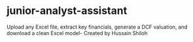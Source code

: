 # junior-analyst-assistant
Upload any Excel file, extract key financials, generate a DCF valuation, and download a clean Excel model- Created by Hussain Shiloh
